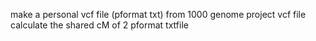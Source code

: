 make a personal vcf file (pformat txt) from 1000 genome project vcf file 
calculate the shared cM of 2 pformat txtfile
